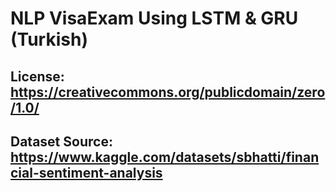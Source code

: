 # NLP VisaExam Using LSTM & GRU (Turkish)

## License: https://creativecommons.org/publicdomain/zero/1.0/

## Dataset Source: https://www.kaggle.com/datasets/sbhatti/financial-sentiment-analysis


